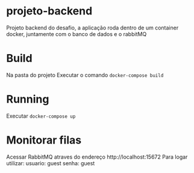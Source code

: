 # projeto-backend

Projeto backend do desafio, a aplicação roda dentro de um container docker, juntamente com o banco de dados e o rabbitMQ

# Build

Na pasta do projeto Executar o comando `docker-compose build`

# Running

Executar `docker-compose up`

# Monitorar filas

Acessar RabbitMQ atraves do endereço http://localhost:15672 
Para logar utilizar:
usuario: guest
senha: guest
